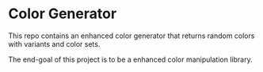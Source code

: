 # Color Generator

This repo contains an enhanced color generator that returns random colors with variants and color sets.

The end-goal of this project is to be a enhanced color manipulation library.
